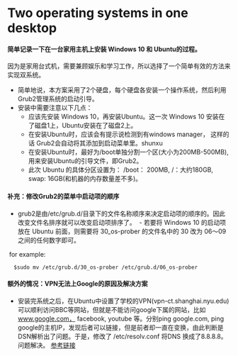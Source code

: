# Two operating systems in one desktop
#### 简单记录一下在一台家用主机上安装 Windows 10 和 Ubuntu的过程。
因为是家用台式机，需要兼顾娱乐和学习工作，所以选择了一个简单有效的方法来实现双系统。
- 简单地说，本方案采用了2个硬盘，每个硬盘各安装一个操作系统，然后利用Grub2管理系统的启动引导。
- 安装中需要注意以下几点：
  - 应该先安装 Windows 10，再安装Ubuntu。这一次 Windows 10 安装在了磁盘1上，Ubuntu安装在了磁盘2上。
  - 在安装Ubuntu时，应该会有提示说检测到有windows manager， 这样的话 Grub2会自动将其添加到启动菜单里。shunxu
  - 在安装Ubuntu时，最好为/boot单独分割一个区(大小为200MB-500MB),用来安装Ubuntu的引导文件，即Grub2。
  - 此次 Ubuntu 的具体分区设置为： /boot： 200MB, /：大约180GB, swap: 16GB(和机器的内存数量差不多)。
#### 补充：修改Grub2的菜单中启动项的顺序
- grub2是由/etc/grub.d/目录下的文件名称顺序来决定启动项的顺序的。因此改变文件名排序就可以改变启动项排序了。
  - 若要将 Windows 10 的启动项放在 Ubuntu 前面，则需要将 30_os-prober 的文件名中的 30 改为 06～09之间的任何数字即可。
  
  for example:
  
      $sudo mv /etc/grub.d/30_os-prober /etc/grub.d/06_os-prober

#### 额外的情况：VPN无法上Google的原因及解决方案
- 安装完系统之后，在Ubuntu中设置了学校的VPN(vpn-ct.shanghai.nyu.edu)可以顺利访问BBC等网站，但就是不能访问google下属的网站，比如 www.google.com， facebook, youtube 等。分别ping google.com, ping google的主机IP，发现后者可以链接，但是前者却一直在变换，由此判断是DSN解析出了问题。于是，修改了 /etc/resolv.conf 将DNS 换成了8.8.8.8。问题解决。 [参考链接](http://www.yubosun.com/tech/ubntu-dns-reset.htm)



